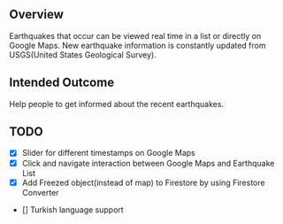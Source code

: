 ## Overview
Earthquakes that occur can be viewed real time in a list or directly on Google Maps. New earthquake information is constantly updated from USGS(United States Geological Survey). 

## Intended Outcome
Help people to get informed about the recent earthquakes. 


## TODO
 - [x] Slider for different timestamps on Google Maps
 - [x] Click and navigate interaction between Google Maps and Earthquake List
 - [x] Add Freezed object(instead of map) to Firestore by using Firestore Converter
 - [] Turkish language support
